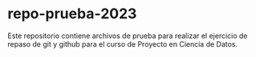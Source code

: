 # repo-prueba-2023
Este repositorio contiene archivos de prueba para realizar el ejercicio de repaso de git y github para el curso de Proyecto en Ciencia de Datos.
